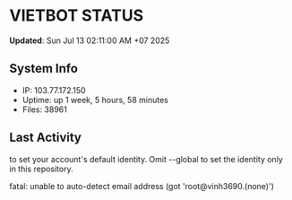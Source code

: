# VIETBOT STATUS
**Updated**: Sun Jul 13 02:11:00 AM +07 2025

## System Info
- IP: 103.77.172.150
- Uptime: up 1 week, 5 hours, 58 minutes
- Files: 38961

## Last Activity

to set your account's default identity.
Omit --global to set the identity only in this repository.

fatal: unable to auto-detect email address (got 'root@vinh3690.(none)')
